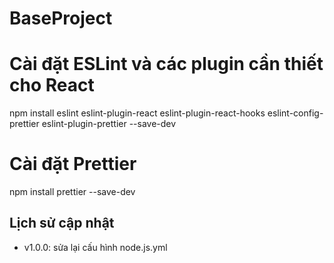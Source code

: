 # BaseProject

# Cài đặt ESLint và các plugin cần thiết cho React

npm install eslint eslint-plugin-react eslint-plugin-react-hooks eslint-config-prettier eslint-plugin-prettier --save-dev

# Cài đặt Prettier

npm install prettier --save-dev

## Lịch sử cập nhật

- v1.0.0: sửa lại cấu hình node.js.yml
